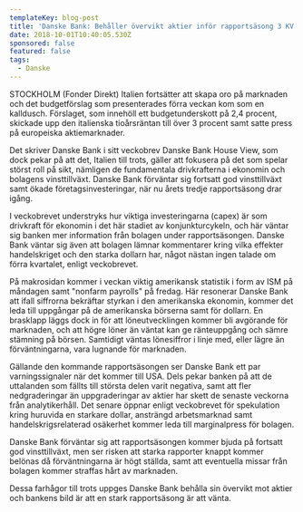 ```yaml
---
templateKey: blog-post
title: 'Danske Bank: Behåller övervikt aktier inför rapportsäsong 3 KV'
date: 2018-10-01T10:40:05.530Z
sponsored: false
featured: false
tags:
  - Danske
---
```

STOCKHOLM (Fonder Direkt) Italien fortsätter att skapa oro på marknaden och det budgetförslag som presenterades förra veckan kom som en kalldusch. Förslaget, som innehöll ett budgetunderskott på 2,4 procent, skickade upp den italienska tioårsräntan till över 3 procent samt satte press på europeiska aktiemarknader.

Det skriver Danske Bank i sitt veckobrev Danske Bank House View, som dock pekar på att det, Italien till trots, gäller att fokusera på det som spelar störst roll på sikt, nämligen de fundamentala drivkrafterna i ekonomin och bolagens vinsttillväxt. Danske Bank förväntar sig fortsatt god vinsttillväxt samt ökade företagsinvesteringar, när nu årets tredje rapportsäsong drar igång. 

I veckobrevet understryks hur viktiga investeringarna (capex) är som drivkraft för ekonomin i det här stadiet av konjunkturcykeln, och här väntar sig banken mer information från bolagen under rapportsäsongen. Danske Bank väntar sig även att bolagen lämnar kommentarer kring vilka effekter handelskriget och den starka dollarn har, något nästan ingen talade om förra kvartalet, enligt veckobrevet.

På makrosidan kommer i veckan viktig amerikansk statistik i form av ISM på måndagen samt "nonfarm payrolls" på fredag. Här resonerar Danske Bank att ifall siffrorna bekräftar styrkan i den amerikanska ekonomin, kommer det leda till uppgångar på de amerikanska börserna samt för dollarn. En brasklapp läggs dock in för att löneutvecklingen kommer bli avgörande för marknaden, och att högre löner än väntat kan ge ränteuppgång och sämre stämning på börsen. Samtidigt väntas lönesiffror i linje med, eller lägre än förväntningarna, vara lugnande för marknaden. 

Gällande den kommande rapportsäsongen ser Danske Bank ett par varningssignaler när det kommer till USA. Dels pekar banken på att de uttalanden som fällts till största delen varit negativa, samt att fler nedgraderingar än uppgraderingar av aktier har skett de senaste veckorna från analytikerhåll. Det senare öppnar enligt veckobrevet för spekulation kring huruvida en starkare dollar, ansträngd arbetsmarknad samt handelskrigsrelaterad osäkerhet kommer leda till marginalpress för bolagen. 

Danske Bank förväntar sig att rapportsäsongen kommer bjuda på fortsatt god vinsttillväxt, men ser risken att starka rapporter knappt kommer belönas då förväntningarna är högt ställda, samt att eventuella missar från bolagen kommer straffas hårt av marknaden. 

Dessa farhågor till trots uppges Danske Bank behålla sin övervikt mot aktier och bankens bild är att en stark rapportsäsong är att vänta.

